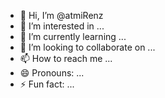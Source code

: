 - 👋 Hi, I’m @atmiRenz
- 👀 I’m interested in ...
- 🌱 I’m currently learning ...
- 💞️ I’m looking to collaborate on ...
- 📫 How to reach me ...
- 😄 Pronouns: ...
- ⚡ Fun fact: ...

<!---
atmiRenz/atmiRenz is a ✨ special ✨ repository because its `README.md` (this file) appears on your GitHub profile.
You can click the Preview link to take a look at your changes.
--->

